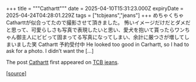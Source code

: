 +++
title = """Cathartt"""
date = 2025-04-10T15:31:23.000Z
expiryDate = 2025-04-24T04:28:01.229Z
tags = ["tcbjeans","jeans"]
+++
めちゃくちゃCatharttが似合ってたので撮影させて頂きました。 怖いイメージだけだとダメだと思って、可愛らしさも写真で表現したいと思い、愛犬を抱いて貰ったらワンちゃん御主人にビビって固まってる写真になってしまい、余計に厳つさが増してしまいました笑 Cathartt 予約受付中 He looked too good in Carhartt, so I had to ask for a photo. I didn’t want the \[…\]

The post [Cathartt](http://tcbjeans.com/2025/04/11/51977) first appeared on [TCB jeans](http://tcbjeans.com).

[[source]](http://tcbjeans.com/2025/04/11/51977)

